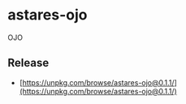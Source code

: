 # astares-ojo
OJO


## Release

- [https://unpkg.com/browse/astares-ojo@0.1.1/](https://unpkg.com/browse/astares-ojo@0.1.1/)